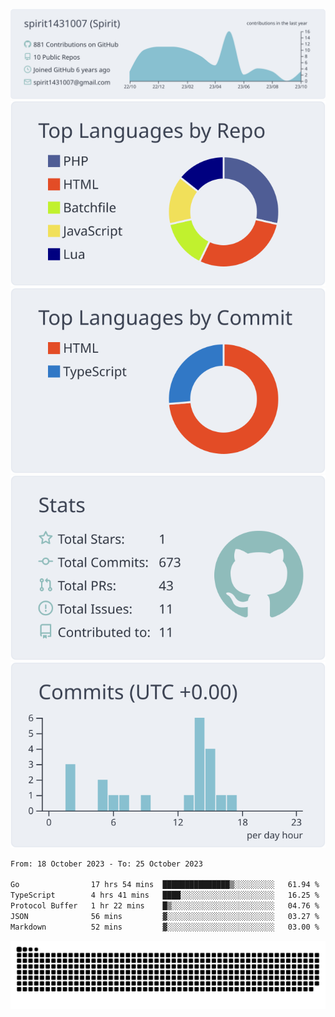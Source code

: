 [![](https://raw.githubusercontent.com/spirit1431007/spirit1431007/master/profile-summary-card-output/nord_bright/0-profile-details.svg)](https://git.io/spiritx)
[![](https://raw.githubusercontent.com/spirit1431007/spirit1431007/master/profile-summary-card-output/nord_bright/1-repos-per-language.svg)](https://git.io/spiritx) [![](https://raw.githubusercontent.com/spirit1431007/spirit1431007/master/profile-summary-card-output/nord_bright/2-most-commit-language.svg)](https://git.io/spiritx)
[![](https://raw.githubusercontent.com/spirit1431007/spirit1431007/master/profile-summary-card-output/nord_bright/3-stats.svg)](https://git.io/spiritx) [![](https://raw.githubusercontent.com/spirit1431007/spirit1431007/master/profile-summary-card-output/nord_bright/4-productive-time.svg)](https://git.io/spiritx)

<!--START_SECTION:waka-->

```txt
From: 18 October 2023 - To: 25 October 2023

Go                17 hrs 54 mins  ███████████████▒░░░░░░░░░   61.94 %
TypeScript        4 hrs 41 mins   ████░░░░░░░░░░░░░░░░░░░░░   16.25 %
Protocol Buffer   1 hr 22 mins    █▒░░░░░░░░░░░░░░░░░░░░░░░   04.76 %
JSON              56 mins         ▓░░░░░░░░░░░░░░░░░░░░░░░░   03.27 %
Markdown          52 mins         ▓░░░░░░░░░░░░░░░░░░░░░░░░   03.00 %
```

<!--END_SECTION:waka-->

![contribution](https://github.com/spirit1431007/spirit1431007/blob/output/github-contribution-grid-snake.svg)
